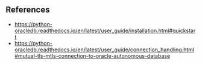 
## References
* https://python-oracledb.readthedocs.io/en/latest/user_guide/installation.html#quickstart
* https://python-oracledb.readthedocs.io/en/latest/user_guide/connection_handling.html#mutual-tls-mtls-connection-to-oracle-autonomous-database
